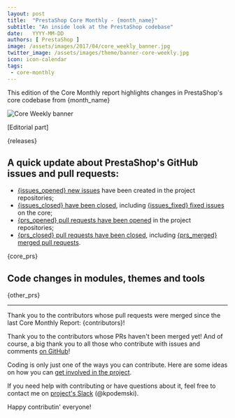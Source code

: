 ```yaml
---
layout: post
title:  "PrestaShop Core Monthly - {month_name}"
subtitle: "An inside look at the PrestaShop codebase"
date:   YYYY-MM-DD
authors: [ PrestaShop ]
image: /assets/images/2017/04/core_weekly_banner.jpg
twitter_image: /assets/images/theme/banner-core-weekly.jpg
icon: icon-calendar
tags:
 - core-monthly
---
```


This edition of the Core Monthly report highlights changes in PrestaShop's core codebase from {month_name}

![Core Weekly banner](/assets/images/2018/12/banner-core-weekly.jpg)

[Editorial part]

{releases}

## A quick update about PrestaShop's GitHub issues and pull requests:

- [{issues_opened} new issues](https://github.com/search?q=repo%3APrestaShop%2FPrestaShop+is%3Apublic++is%3Aissue+created%3A{date_start}..{date_end}) have been created in the project repositories;
- [{issues_closed} have been closed](https://github.com/search?q=repo%3APrestaShop%2FPrestaShop+is%3Apublic++is%3Aissue+closed%3A{date_start}..{date_end}), including [{issues_fixed} fixed issues](https://github.com/search?q=repo%3APrestaShop%2FPrestaShop+is%3Apublic++is%3Aissue+label%3Afixed+closed%3A{date_start}..{date_end}) on the core;
- [{prs_opened} pull requests have been opened](https://github.com/search?q=org%3APrestaShop+is%3Apublic++-repo%3Aprestashop%2Fprestashop.github.io++is%3Apr+created%3A{date_start}..{date_end}) in the project repositories;
- [{prs_closed} pull requests have been closed](https://github.com/search?q=org%3APrestaShop+is%3Apublic++-repo%3Aprestashop%2Fprestashop.github.io++is%3Apr+closed%3A{date_start}..{date_end}), including [{prs_merged} merged pull requests](https://github.com/search?q=org%3APrestaShop+is%3Apublic++-repo%3Aprestashop%2Fprestashop.github.io++is%3Apr+merged%3A{date_start}..{date_end}).
        

{core_prs}

## Code changes in modules, themes and tools

{other_prs}

<hr />

Thank you to the contributors whose pull requests were merged since the last Core Monthly Report: {contributors}!

Thank you to the contributors whose PRs haven't been merged yet! And of course, a big thank you to all those who contribute with issues and comments [on GitHub](https://github.com/PrestaShop/PrestaShop)!

Coding is only just one of the ways you can contribute. Here are some ideas on how you can [get involved in the project](https://www.prestashop-project.org/get-involved/).

If you need help with contributing or have questions about it, feel free to contact me on [project's Slack](https://www.prestashop-project.org/slack/) (@kpodemski).

Happy contributin' everyone!

